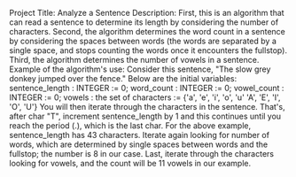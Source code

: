 Project Title: Analyze a Sentence
Description: First, this is an algorithm that can read a sentence to determine its length by considering the number of characters.
Second, the algorithm determines the word count in a sentence by considering the spaces between words (the words are separated by a single space, and stops counting the words once it encounters the fullstop). 
Third, the algorithm determines the number of vowels in a sentence. 
Example of the algorithm's use: Consider this sentence, "The slow grey donkey jumped over the fence." Below are the initial variables:
    sentence_length : INTEGER := 0;
    word_count : INTEGER := 0;
    vowel_count : INTEGER := 0;
    vowels : the set of characters := {'a', 'e', 'i', 'o', 'u' 'A', 'E', 'I', 'O', 'U'}
You will then iterate through the characters in the sentence. That's, after char "T", increment sentence_length by 1 and this continues until you reach the period (.), which is the last char.
For the above example, sentence_length has 43 characters. 
Iterate again looking for number of words, which are determined by single spaces between words and the fullstop; the number is 8 in our case.
Last, iterate through the characters looking for vowels, and the count will be 11 vowels in our example.